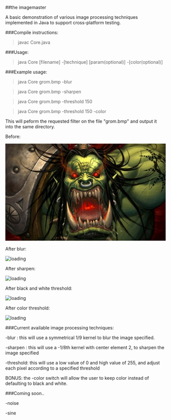 ##the imagemaster

A basic demonstration of various image processing techniques implemented in Java to support cross-platform testing.

###Compile instructions:

> javac Core.java

###Usage:

> java Core [filename] -[technique] [param(optional)] -[color(optional)]

###Example usage:

> java Core grom.bmp -blur

> java Core grom.bmp -sharpen

> java Core grom.bmp -threshold 150

> java Core grom.bmp -threshold 150 -color

This will peform the requested filter on the file "grom.bmp" and output it into the same directory.

Before:

![loading](grom.bmp)

After blur:

![loading](../screenshots/blur-grom.bmp?raw=true)

After sharpen:

![loading](../screenshots/sharp-grom.bmp?raw=true)

After black and white threshold:

![loading](../screenshots/threshold-grom.bmp?raw=true)

After color threshold:

![loading](../screenshots/color-threshold-grom.bmp?raw=true)

###Current available image processing techniques:

-blur : this will use a symmetrical 1/9 kernel to blur the image specified.

-sharpen : this will use a -1/8th kernel with center element 2, to sharpen the image specified

-threshold: this will use a low value of 0 and high value of 255, and adjust each pixel according to a specified threshold

BONUS: the -color switch will allow the user to keep color instead of defaulting to black and white.

###Coming soon..

-noise

-sine
